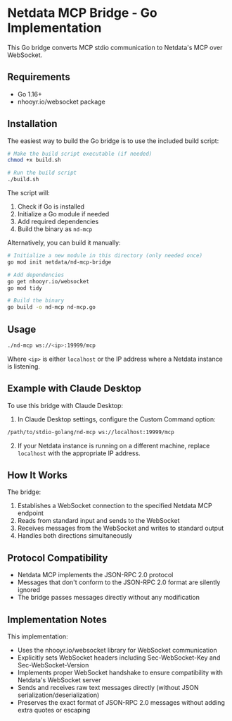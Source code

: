 # Netdata MCP Bridge - Go Implementation

This Go bridge converts MCP stdio communication to Netdata's MCP over WebSocket.

## Requirements

- Go 1.16+
- nhooyr.io/websocket package

## Installation

The easiest way to build the Go bridge is to use the included build script:

```bash
# Make the build script executable (if needed)
chmod +x build.sh

# Run the build script
./build.sh
```

The script will:
1. Check if Go is installed
2. Initialize a Go module if needed
3. Add required dependencies
4. Build the binary as `nd-mcp`

Alternatively, you can build it manually:

```bash
# Initialize a new module in this directory (only needed once)
go mod init netdata/nd-mcp-bridge

# Add dependencies
go get nhooyr.io/websocket
go mod tidy

# Build the binary
go build -o nd-mcp nd-mcp.go
```

## Usage

```bash
./nd-mcp ws://<ip>:19999/mcp
```

Where `<ip>` is either `localhost` or the IP address where a Netdata instance is listening.

## Example with Claude Desktop

To use this bridge with Claude Desktop:

1. In Claude Desktop settings, configure the Custom Command option:

```bash
/path/to/stdio-golang/nd-mcp ws://localhost:19999/mcp
```

2. If your Netdata instance is running on a different machine, replace `localhost` with the appropriate IP address.

## How It Works

The bridge:
1. Establishes a WebSocket connection to the specified Netdata MCP endpoint
2. Reads from standard input and sends to the WebSocket
3. Receives messages from the WebSocket and writes to standard output
4. Handles both directions simultaneously

## Protocol Compatibility

- Netdata MCP implements the JSON-RPC 2.0 protocol
- Messages that don't conform to the JSON-RPC 2.0 format are silently ignored
- The bridge passes messages directly without any modification

## Implementation Notes

This implementation:
- Uses the nhooyr.io/websocket library for WebSocket communication
- Explicitly sets WebSocket headers including Sec-WebSocket-Key and Sec-WebSocket-Version
- Implements proper WebSocket handshake to ensure compatibility with Netdata's WebSocket server
- Sends and receives raw text messages directly (without JSON serialization/deserialization)
- Preserves the exact format of JSON-RPC 2.0 messages without adding extra quotes or escaping